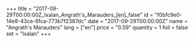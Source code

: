 +++
title = "2017-09-29T00:00:00Z_Ixalan_Angrath's_Marauders_[en]_false"
id = "f0bfc9e0-14e8-43ce-8fca-773b7f2387dc"
date = "2017-09-29T00:00:00Z"
name = "Angrath's Marauders"
lang = ["en"]
price = "0.59"
quantity = 1
foil = false
set = "Ixalan"
+++

